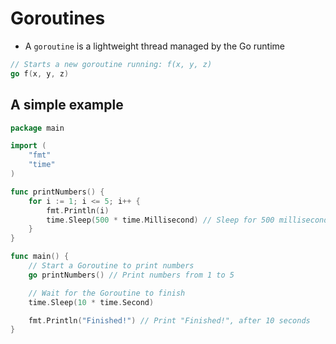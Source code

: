 # Goroutines

* A `goroutine` is a lightweight thread managed by the Go runtime

```go
// Starts a new goroutine running: f(x, y, z)
go f(x, y, z)
```

## A simple example

```go
package main

import (
	"fmt"
	"time"
)

func printNumbers() {
	for i := 1; i <= 5; i++ {
		fmt.Println(i)
		time.Sleep(500 * time.Millisecond) // Sleep for 500 milliseconds
	}
}

func main() {
	// Start a Goroutine to print numbers
	go printNumbers() // Print numbers from 1 to 5

	// Wait for the Goroutine to finish
	time.Sleep(10 * time.Second)

	fmt.Println("Finished!") // Print "Finished!", after 10 seconds
}
```

